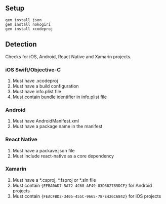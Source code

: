 ## Setup

```
gem install json
gem install nokogiri
gem install xcodeproj
```

## Detection
Checks for iOS, Android, React Native and Xamarin projects.

### iOS Swift/Objective-C
1. Must have .xcodeproj
2. Must have a build configuration
3. Must have info.plist file
4. Must contain bundle identifier in info.plist file

### Android
1. Must have AndroidManifest.xml
2. Must have a package name in the manifest

### React Native
1. Must have a packave.json file
2. Must include react-native as a core dependency

### Xamarin
1. Must have a *.csproj, *.fsproj or *.sln file
2. Must contain `{EFBA0AD7-5A72-4C68-AF49-83D382785DCF}` for Android projects
2. Must contain `{FEACFBD2-3405-455C-9665-78FE426C6842}` for iOS projects
